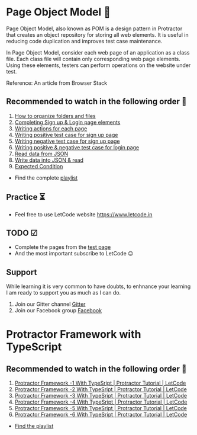 # Page Object Model 🙅

Page Object Model, also known as POM is a design pattern in Protractor that creates an object repository for storing all web elements. It is useful in reducing code duplication and improves test case maintenance.

In Page Object Model, consider each web page of an application as a class file. Each class file will contain only corresponding web page elements. Using these elements, testers can perform operations on the website under test.

Reference: An article from Browser Stack

## Recommended to watch in the following order 🌝

1. [How to organize folders and files](https://youtu.be/GgzvEgPBOe8)
2. [Completing Sign up & Login page elements](https://youtu.be/9iHdaxFl2WQ)
3. [Writing actions for each page](https://youtu.be/9iHdaxFl2WQ)
4. [Writing positive test case for sign up page](https://youtu.be/irDOcG1gpxA)
5. [Writing negative test case for sign up page](https://youtu.be/IWhk2EzTi-0)
6. [Writing positive & negative test case for login page](https://youtu.be/m6htd6fDq3M)
7. [Read data from JSON](https://youtu.be/t2EV-Zi6wsA)
8. [Write data into JSON & read](https://youtu.be/pjKmTTI0Ju0)
9. [Expected Condition](https://youtu.be/4niV_D6D9OY)

- Find the complete [playlist](https://www.youtube.com/playlist?list=PL699Xf-_ilW6xWr1zQeD6Q29ffQE1jgrb)

## Practice ⏳

- Feel free to use LetCode website https://www.letcode.in

## TODO ☑

- Complete the pages from the [test page](https://www.letcode.com/test)
- And the most important subscribe to LetCode 😉

## Support

While learning it is very common to have doubts, to enhnance your learning I am ready to support you as much as I can do.

1. Join our Gitter channel [Gitter](https://gitter.im/letcode-selenium/)
2. Join our Facebook group [Facebook](https://www.facebook.com/groups/letcode)

# Protractor Framework with TypeScript

## Recommended to watch in the following order 🌝

1. [Protractor Framework -1 With TypeSript | Protractor Tutorial | LetCode](https://youtu.be/q6KakQQNaU0)
2. [Protractor Framework -2 With TypeSript | Protractor Tutorial | LetCode](https://youtu.be/Tt2ET2FJemM)
3. [Protractor Framework -3 With TypeSript | Protractor Tutorial | LetCode](https://youtu.be/9kvM3K3FpE8)
4. [Protractor Framework -4 With TypeSript | Protractor Tutorial | LetCode](https://youtu.be/Jm13i7AZZOI)
5. [Protractor Framework -5 With TypeSript | Protractor Tutorial | LetCode](https://youtu.be/2qfRX48phnE)
6. [Protractor Framework -6 With TypeSript | Protractor Tutorial | LetCode](https://youtu.be/es_4daCJ_MM)

- [Find the playlist](https://t.ly/mWZ4)
